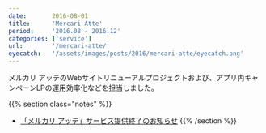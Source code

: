 ```yaml
---
date:       2016-08-01
title:      'Mercari Atte'
period:     '2016.08 - 2016.12'
categories: ['service']
url:        '/mercari-atte/'
eyecatch:   '/assets/images/posts/2016/mercari-atte/eyecatch.png'
---
```


メルカリ アッテのWebサイトリニューアルプロジェクトおよび、アプリ内キャンペーンLPの運用効率化などを担当しました。

{{% section class="notes" %}}
- [「メルカリ アッテ」サービス提供終了のお知らせ][def]
{{% /section %}}

[def]: https://about.mercari.com/press/news/articles/20180316_atte_close/